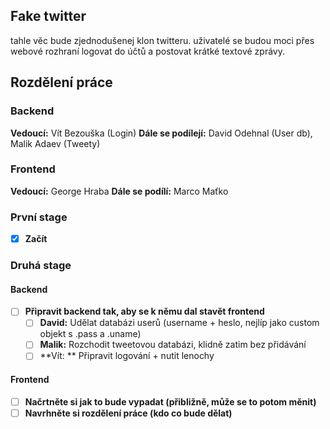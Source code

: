 ## Fake twitter

tahle věc bude zjednodušenej klon twitteru. uživatelé se budou moci přes webové rozhraní logovat do účtů a postovat krátké textové zprávy.

## Rozdělení práce

### Backend
**Vedoucí:** Vít Bezouška (Login)
**Dále se podílejí:** David Odehnal (User db), Malik Adaev (Tweety)

### Frontend
**Vedoucí:** George Hraba
**Dále se podílí:** Marco Maťko



### První stage
- [x] **Začít**

### Druhá stage
#### Backend
- [ ] **Připravit backend tak, aby se k němu dal stavět frontend**
	- [ ] **David:** Udělat databázi userů (username + heslo, nejlíp jako custom objekt s .pass a .uname)
	- [ ] **Malik:** Rozchodit tweetovou databázi, klidně zatim bez přidávání
	- [ ] **Vít: ** Připravit logování + nutit lenochy

#### Frontend
- [ ] **Načrtněte si jak to bude vypadat (přibližně, může se to potom měnit)**
- [ ] **Navrhněte si rozdělení práce (kdo co bude dělat)**
